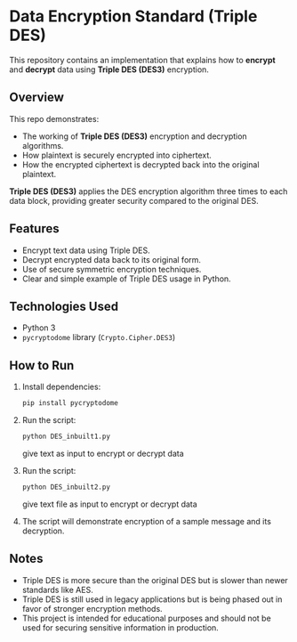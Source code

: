 # Data Encryption Standard (Triple DES)
This repository contains an implementation that explains how to **encrypt** and **decrypt** data using **Triple DES (DES3)** encryption.

## Overview

This repo demonstrates:
- The working of **Triple DES (DES3)** encryption and decryption algorithms.
- How plaintext is securely encrypted into ciphertext.
- How the encrypted ciphertext is decrypted back into the original plaintext.

**Triple DES (DES3)** applies the DES encryption algorithm three times to each data block, providing greater security compared to the original DES.

## Features

- Encrypt text data using Triple DES.
- Decrypt encrypted data back to its original form.
- Use of secure symmetric encryption techniques.
- Clear and simple example of Triple DES usage in Python.

## Technologies Used

- Python 3
- `pycryptodome` library (`Crypto.Cipher.DES3`)

## How to Run

1. Install dependencies:
   ```bash
   pip install pycryptodome
   ```

2. Run the script:
   ```bash
   python DES_inbuilt1.py
   ```
   give text as input to encrypt or decrypt data

3. Run the script:
   ```bash
   python DES_inbuilt2.py
   ```
   give text file as input to encrypt or decrypt data
   
4. The script will demonstrate encryption of a sample message and its decryption.

## Notes

- Triple DES is more secure than the original DES but is slower than newer standards like AES.
- Triple DES is still used in legacy applications but is being phased out in favor of stronger encryption methods.
- This project is intended for educational purposes and should not be used for securing sensitive information in production.

